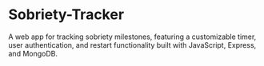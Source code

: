 # Sobriety-Tracker
A web app for tracking sobriety milestones, featuring a customizable timer, user authentication, and restart functionality built with JavaScript, Express, and MongoDB.
